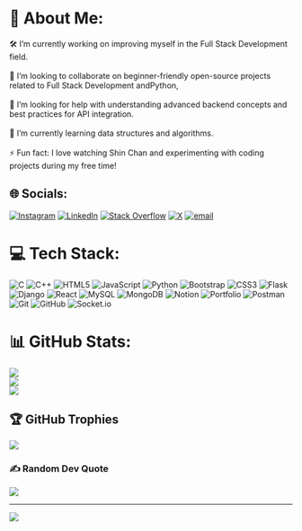 # 💫 About Me:
🛠️ I’m currently working on improving myself in the Full Stack Development field.<br><br>👯 I’m looking to collaborate on beginner-friendly open-source projects related to Full Stack Development andPython,<br><br>🤝 I’m looking for help with understanding advanced backend concepts and best practices for API integration.<br><br>🌱 I’m currently learning data structures and algorithms.<br><br>⚡ Fun fact: I love watching Shin Chan and experimenting with coding projects during my free time!


## 🌐 Socials:
[![Instagram](https://img.shields.io/badge/Instagram-%23E4405F.svg?logo=Instagram&logoColor=white)](https://instagram.com/spb_raj_18) [![LinkedIn](https://img.shields.io/badge/LinkedIn-%230077B5.svg?logo=linkedin&logoColor=white)](https://linkedin.com/in/paul-bryton-raj/) [![Stack Overflow](https://img.shields.io/badge/-Stackoverflow-FE7A16?logo=stack-overflow&logoColor=white)](https://stackoverflow.com/users/paul-bryton-raj) [![X](https://img.shields.io/badge/X-black.svg?logo=X&logoColor=white)](https://x.com/PaulBrytonRaj18) [![email](https://img.shields.io/badge/Email-D14836?logo=gmail&logoColor=white)](mailto:paulbrytonraj18@gmail.com) 

# 💻 Tech Stack:
![C](https://img.shields.io/badge/c-%2300599C.svg?style=plastic&logo=c&logoColor=white) ![C++](https://img.shields.io/badge/c++-%2300599C.svg?style=plastic&logo=c%2B%2B&logoColor=white) ![HTML5](https://img.shields.io/badge/html5-%23E34F26.svg?style=plastic&logo=html5&logoColor=white) ![JavaScript](https://img.shields.io/badge/javascript-%23323330.svg?style=plastic&logo=javascript&logoColor=%23F7DF1E) ![Python](https://img.shields.io/badge/python-3670A0?style=plastic&logo=python&logoColor=ffdd54) ![Bootstrap](https://img.shields.io/badge/bootstrap-%238511FA.svg?style=plastic&logo=bootstrap&logoColor=white) ![CSS3](https://img.shields.io/badge/css3-%231572B6.svg?style=plastic&logo=css3&logoColor=white) ![Flask](https://img.shields.io/badge/flask-%23000.svg?style=plastic&logo=flask&logoColor=white) ![Django](https://img.shields.io/badge/django-%23092E20.svg?style=plastic&logo=django&logoColor=white) ![React](https://img.shields.io/badge/react-%2320232a.svg?style=plastic&logo=react&logoColor=%2361DAFB) ![MySQL](https://img.shields.io/badge/mysql-4479A1.svg?style=plastic&logo=mysql&logoColor=white) ![MongoDB](https://img.shields.io/badge/MongoDB-%234ea94b.svg?style=plastic&logo=mongodb&logoColor=white) ![Notion](https://img.shields.io/badge/Notion-%23000000.svg?style=plastic&logo=notion&logoColor=white) ![Portfolio](https://img.shields.io/badge/Portfolio-%23000000.svg?style=plastic&logo=firefox&logoColor=#FF7139) ![Postman](https://img.shields.io/badge/Postman-FF6C37?style=plastic&logo=postman&logoColor=white) ![Git](https://img.shields.io/badge/git-%23F05033.svg?style=plastic&logo=git&logoColor=white) ![GitHub](https://img.shields.io/badge/github-%23121011.svg?style=plastic&logo=github&logoColor=white) ![Socket.io](https://img.shields.io/badge/Socket.io-black?style=plastic&logo=socket.io&badgeColor=010101)
# 📊 GitHub Stats:
![](https://github-readme-stats.vercel.app/api?username=PaulBrytonRaj18&theme=dark&hide_border=false&include_all_commits=false&count_private=false)<br/>
![](https://nirzak-streak-stats.vercel.app/?user=PaulBrytonRaj18&theme=dark&hide_border=false)<br/>
![](https://github-readme-stats.vercel.app/api/top-langs/?username=PaulBrytonRaj18&theme=dark&hide_border=false&include_all_commits=false&count_private=false&layout=compact)

## 🏆 GitHub Trophies
![](https://github-profile-trophy.vercel.app/?username=PaulBrytonRaj18&theme=radical&no-frame=false&no-bg=false&margin-w=4)

### ✍️ Random Dev Quote
![](https://quotes-github-readme.vercel.app/api?type=horizontal&theme=dark)

---
[![](https://visitcount.itsvg.in/api?id=PaulBrytonRaj18&icon=2&color=0)](https://visitcount.itsvg.in)

<!-- Proudly created with GPRM ( https://gprm.itsvg.in ) -->
